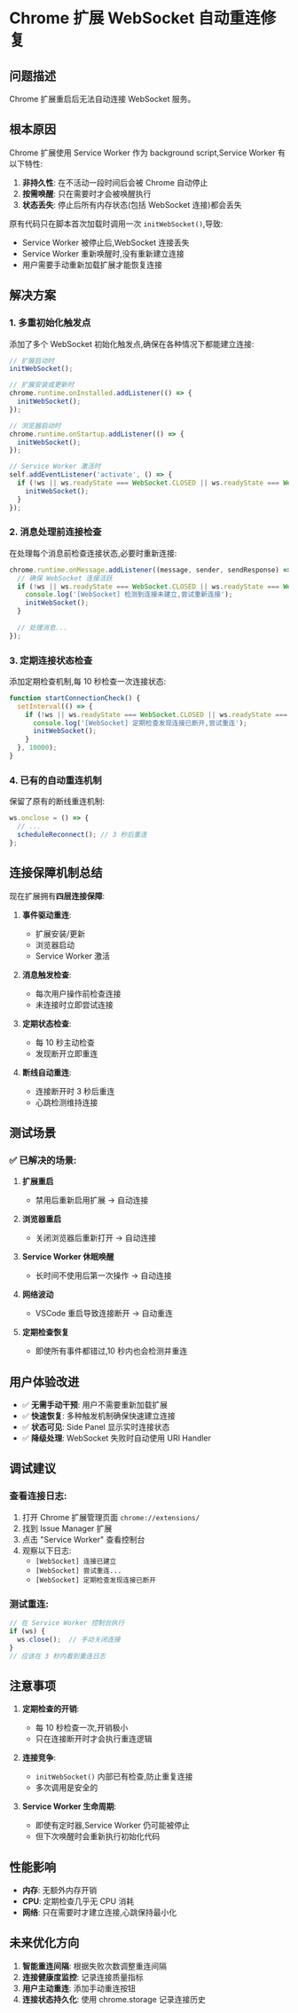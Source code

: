 # Chrome 扩展 WebSocket 自动重连修复

## 问题描述

Chrome 扩展重启后无法自动连接 WebSocket 服务。

## 根本原因

Chrome 扩展使用 Service Worker 作为 background script,Service Worker 有以下特性:

1. **非持久性**: 在不活动一段时间后会被 Chrome 自动停止
2. **按需唤醒**: 只在需要时才会被唤醒执行
3. **状态丢失**: 停止后所有内存状态(包括 WebSocket 连接)都会丢失

原有代码只在脚本首次加载时调用一次 `initWebSocket()`,导致:
- Service Worker 被停止后,WebSocket 连接丢失
- Service Worker 重新唤醒时,没有重新建立连接
- 用户需要手动重新加载扩展才能恢复连接

## 解决方案

### 1. 多重初始化触发点

添加了多个 WebSocket 初始化触发点,确保在各种情况下都能建立连接:

```javascript
// 扩展启动时
initWebSocket();

// 扩展安装或更新时
chrome.runtime.onInstalled.addListener(() => {
  initWebSocket();
});

// 浏览器启动时
chrome.runtime.onStartup.addListener(() => {
  initWebSocket();
});

// Service Worker 激活时
self.addEventListener('activate', () => {
  if (!ws || ws.readyState === WebSocket.CLOSED || ws.readyState === WebSocket.CLOSING) {
    initWebSocket();
  }
});
```

### 2. 消息处理前连接检查

在处理每个消息前检查连接状态,必要时重新连接:

```javascript
chrome.runtime.onMessage.addListener((message, sender, sendResponse) => {
  // 确保 WebSocket 连接活跃
  if (!ws || ws.readyState === WebSocket.CLOSED || ws.readyState === WebSocket.CLOSING) {
    console.log('[WebSocket] 检测到连接未建立,尝试重新连接');
    initWebSocket();
  }
  
  // 处理消息...
});
```

### 3. 定期连接状态检查

添加定期检查机制,每 10 秒检查一次连接状态:

```javascript
function startConnectionCheck() {
  setInterval(() => {
    if (!ws || ws.readyState === WebSocket.CLOSED || ws.readyState === WebSocket.CLOSING) {
      console.log('[WebSocket] 定期检查发现连接已断开,尝试重连');
      initWebSocket();
    }
  }, 10000);
}
```

### 4. 已有的自动重连机制

保留了原有的断线重连机制:

```javascript
ws.onclose = () => {
  // ...
  scheduleReconnect(); // 3 秒后重连
};
```

## 连接保障机制总结

现在扩展拥有**四层连接保障**:

1. **事件驱动重连**: 
   - 扩展安装/更新
   - 浏览器启动
   - Service Worker 激活

2. **消息触发检查**: 
   - 每次用户操作前检查连接
   - 未连接时立即尝试连接

3. **定期状态检查**: 
   - 每 10 秒主动检查
   - 发现断开立即重连

4. **断线自动重连**: 
   - 连接断开时 3 秒后重连
   - 心跳检测维持连接

## 测试场景

### ✅ 已解决的场景:

1. **扩展重启**
   - 禁用后重新启用扩展 → 自动连接

2. **浏览器重启**
   - 关闭浏览器后重新打开 → 自动连接

3. **Service Worker 休眠唤醒**
   - 长时间不使用后第一次操作 → 自动连接

4. **网络波动**
   - VSCode 重启导致连接断开 → 自动重连

5. **定期检查恢复**
   - 即使所有事件都错过,10 秒内也会检测并重连

## 用户体验改进

- ✅ **无需手动干预**: 用户不需要重新加载扩展
- ✅ **快速恢复**: 多种触发机制确保快速建立连接
- ✅ **状态可见**: Side Panel 显示实时连接状态
- ✅ **降级处理**: WebSocket 失败时自动使用 URI Handler

## 调试建议

### 查看连接日志:

1. 打开 Chrome 扩展管理页面 `chrome://extensions/`
2. 找到 Issue Manager 扩展
3. 点击 "Service Worker" 查看控制台
4. 观察以下日志:
   - `[WebSocket] 连接已建立`
   - `[WebSocket] 尝试重连...`
   - `[WebSocket] 定期检查发现连接已断开`

### 测试重连:

```javascript
// 在 Service Worker 控制台执行
if (ws) {
  ws.close();  // 手动关闭连接
}
// 应该在 3 秒内看到重连日志
```

## 注意事项

1. **定期检查的开销**: 
   - 每 10 秒检查一次,开销极小
   - 只在连接断开时才会执行重连逻辑

2. **连接竞争**: 
   - `initWebSocket()` 内部已有检查,防止重复连接
   - 多次调用是安全的

3. **Service Worker 生命周期**:
   - 即使有定时器,Service Worker 仍可能被停止
   - 但下次唤醒时会重新执行初始化代码

## 性能影响

- **内存**: 无额外内存开销
- **CPU**: 定期检查几乎无 CPU 消耗
- **网络**: 只在需要时才建立连接,心跳保持最小化

## 未来优化方向

1. **智能重连间隔**: 根据失败次数调整重连间隔
2. **连接健康度监控**: 记录连接质量指标
3. **用户主动重连**: 添加手动重连按钮
4. **连接状态持久化**: 使用 chrome.storage 记录连接历史
